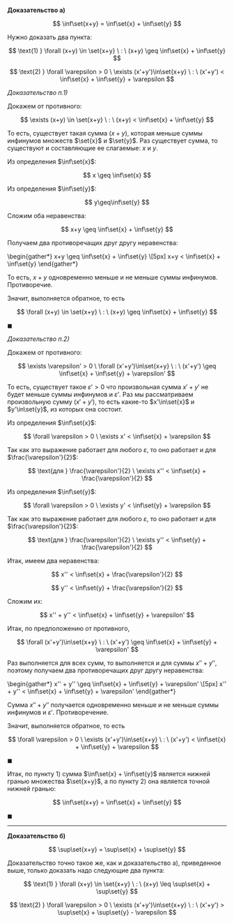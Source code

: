 **Доказательство а)**

$$ \inf\set{x+y} = \inf\set{x} + \inf\set{y} $$

Нужно доказать два пункта:

$$ \text{1) } \forall (x+y) \in \set{x+y} \ : \ (x+y) \geq \inf\set{x} + \inf\set{y} $$

$$ \text{2) } \forall \varepsilon > 0 \ \exists (x'+y')\in\set{x+y} \ : \ (x'+y') < \inf\set{x} + \inf\set{y} + \varepsilon $$

*Доказательство п.1)*

Докажем от противного:

$$ \exists (x+y) \in \set{x+y} \ : \ (x+y) < \inf\set{x} + \inf\set{y} $$ 

То есть, существует такая сумма $(x+y)$, которая меньше суммы инфинумов множеств $\set{x}$ и $\set{y}$.
Раз существует сумма, то существуют и составляющие ее слагаемые: $x$ и $y$.

Из определения $\inf\set{x}$:

$$ x \geq \inf\set{x} $$

Из определения $\inf\set{y}$:

$$ y\geq\inf\set{y} $$

Сложим оба неравенства:

$$ x+y \geq \inf\set{x} + \inf\set{y} $$

Получаем два противоречащих друг другу неравенства:

\begin{gather*}
    x+y \geq \inf\set{x} + \inf\set{y}
    \\[5px]
    x+y < \inf\set{x} + \inf\set{y}
\end{gather*}

То есть, $x+y$ одновременно меньше и не меньше суммы инфинумов. Противоречие.

Значит, выполняется обратное, то есть

$$ \forall (x+y) \in \set{x+y} \ : \ (x+y) \geq \inf\set{x} + \inf\set{y} $$

$\blacksquare$

*Доказательство п.2)*

Докажем от противного:

$$ \exists \varepsilon' > 0 \ \forall (x'+y')\in\set{x+y} \ : \ (x'+y') \geq \inf\set{x} + \inf\set{y} + \varepsilon' $$

То есть, существует такое $\varepsilon' > 0$ что произвольная сумма $x' + y'$ не будет меньше суммы инфинумов и $\varepsilon'$.
Раз мы рассматриваем произвольную сумму $(x' + y')$, то есть какие-то $x'\in\set{x}$ и $y'\in\set{y}$, из которых она состоит.

Из определения $\inf\set{x}$:

$$ \forall \varepsilon > 0 \ \exists x' < \inf\set{x} + \varepsilon $$

Так как это выражение работает для любого $\varepsilon$, то оно работает и для $\frac{\varepsilon'}{2}$:

$$ \text{для } \frac{\varepsilon'}{2} \ \exists x'' < \inf\set{x} + \frac{\varepsilon'}{2} $$

Из определения $\inf\set{y}$:

$$ \forall \varepsilon > 0 \ \exists y' < \inf\set{y} + \varepsilon $$

Так как это выражение работает для любого $\varepsilon$, то оно работает и для $\frac{\varepsilon'}{2}$:

$$ \text{для } \frac{\varepsilon'}{2} \ \exists y'' < \inf\set{y} + \frac{\varepsilon'}{2} $$

Итак, имеем два неравенства:

$$ x'' < \inf\set{x} + \frac{\varepsilon'}{2} $$

$$ y'' < \inf\set{y} + \frac{\varepsilon'}{2} $$

Сложим их:

$$ x'' + y'' < \inf\set{x} + \inf\set{y} + \varepsilon' $$

Итак, по предположению от противного,

$$ \forall (x'+y')\in\set{x+y} \ : \ (x'+y') \geq \inf\set{x} + \inf\set{y} + \varepsilon' $$

Раз выполняется для всех сумм, то выполняется и для суммы $x'' + y''$, поэтому получаем два противоречащих друг другу неравенства:

\begin{gather*}
    x'' + y'' \geq \inf\set{x} + \inf\set{y} + \varepsilon'
    \\[5px]
    x'' + y'' < \inf\set{x} + \inf\set{y} + \varepsilon'
\end{gather*}

Сумма $x''+y''$ получается одновременно меньше и не меньше суммы инфинумов и $\varepsilon'$. Противоречение.

Значит, выполняется обратное, то есть

$$ \forall \varepsilon > 0 \ \exists (x'+y')\in\set{x+y} \ : \ (x'+y') < \inf\set{x} + \inf\set{y} + \varepsilon $$

$\blacksquare$

Итак, по пункту 1) сумма $\inf\set{x} + \inf\set{y}$ является нижней гранью множества $\set{x+y}$, а по пункту 2) она является точной нижней гранью:

$$ \inf\set{x+y} = \inf\set{x} + \inf\set{y} $$

$\blacksquare$

---

**Доказательство б)**

$$ \sup\set{x+y} = \sup\set{x} + \sup\set{y} $$

Доказательство точно такое же, как и доказательство а), приведенное выше, только доказать надо следующие два пункта:

$$ \text{1) } \forall (x+y) \in \set{x+y} \ : \ (x+y) \leq \sup\set{x} + \sup\set{y} $$

$$ \text{2) } \forall \varepsilon > 0 \ \exists (x'+y')\in\set{x+y} \ : \ (x'+y') > \sup\set{x} + \sup\set{y} - \varepsilon $$